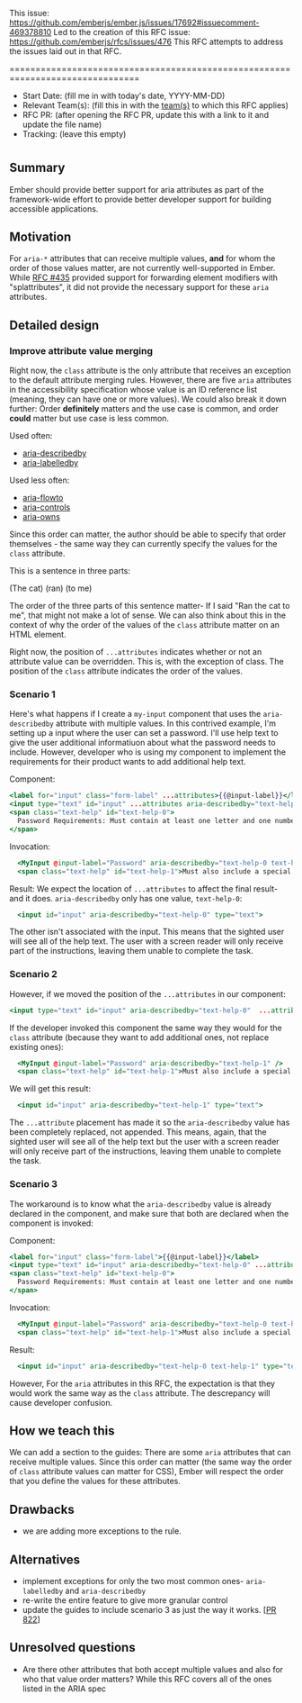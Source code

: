 This issue: https://github.com/emberjs/ember.js/issues/17692#issuecomment-469378810
Led to the creation of this RFC issue: https://github.com/emberjs/rfcs/issues/476
This RFC attempts to address the issues laid out in that RFC.

===============================================================================

- Start Date: (fill me in with today's date, YYYY-MM-DD)
- Relevant Team(s): (fill this in with the [team(s)](README.md#relevant-teams) to which this RFC applies)
- RFC PR: (after opening the RFC PR, update this with a link to it and update the file name)
- Tracking: (leave this empty)

# <RFC title>

## Summary

Ember should provide better support for aria attributes as part of the framework-wide effort to provide better developer support for building accessible applications. 

## Motivation

For `aria-*` attributes that can receive multiple values, **and** for whom the order of those values matter, are not currently well-supported in Ember. While [RFC #435](https://github.com/emberjs/rfcs/pull/435) provided support for forwarding element modifiers with "splattributes", it did not provide the necessary support for these `aria` attributes.

## Detailed design

### Improve attribute value merging 

Right now, the `class` attribute is the only attribute that receives an exception to the default attribute merging rules. However, there are five `aria` attributes in the accessibility specification whose value is an ID reference list (meaning, they can have one or more values). We could also break it down further: Order **definitely** matters and the use case is common, and order **could** matter but use case is less common. 

Used often: 
- [aria-describedby](https://www.w3.org/WAI/PF/aria/states_and_properties#aria-describedby)
- [aria-labelledby](https://www.w3.org/WAI/PF/aria/states_and_properties#aria-labelledby) 

Used less often:
- [aria-flowto](https://www.w3.org/WAI/PF/aria/states_and_properties#aria-flowto) 
- [aria-controls](https://www.w3.org/WAI/PF/aria/states_and_properties#aria-controls)
- [aria-owns](https://www.w3.org/WAI/PF/aria/states_and_properties#aria-owns) 

Since this order can matter, the author should be able to specify that order themselves - the same way they can currently specify the values for the `class` attribute.

This is a sentence in three parts:

(The cat) (ran) (to me)

The order of the three parts of this sentence matter- If I said "Ran the cat to me", that might not make a lot of sense. We can also think about this in the context of why the order of the values of the `class` attribute matter on an HTML element. 

Right now, the position of `...attributes` indicates whether or not an attribute value can be overridden. This is, with the exception of class. The position of the `class` attribute indicates the order of the values. 

### Scenario 1

Here's what happens if I create a `my-input` component that uses the `aria-describedby` attribute with multiple values. In this contrived example, I'm setting up a input where the user can set a password. I'll use help text to give the user additional informatiuon about what the password needs to include. However, developer who is using my component to implement the requirements for their product wants to add additional help text. 

Component:

```hbs
<label for="input" class="form-label" ...attributes>{{@input-label}}</label>
<input type="text" id="input" ...attributes aria-describedby="text-help-0"  />
<span class="text-help" id="text-help-0">
  Password Requirements: Must contain at least one letter and one number.
</span>
```

Invocation:

```hbs
  <MyInput @input-label="Password" aria-describedby="text-help-0 text-help-1" />
  <span class="text-help" id="text-help-1">Must also include a special character.</span>
```

Result: 
We expect the location of `...attributes` to affect the final result- and it does. `aria-describedby` only has one value, `text-help-0`: 

```hbs
  <input id="input" aria-describedby="text-help-0" type="text">
```

The other isn't associated with the input. This means that the sighted user will see all of the help text. The user with a screen reader will only receive part of the instructions, leaving them unable to complete the task. 

### Scenario 2
However, if we moved the position of the `...attributes` in our component: 

```hbs
<input type="text" id="input" aria-describedby="text-help-0"  ...attributes />
```

If the developer invoked this component the same way they would for the `class` attribute (because they want to add additional ones, not replace existing ones):

```hbs
  <MyInput @input-label="Password" aria-describedby="text-help-1" />
  <span class="text-help" id="text-help-1">Must also include a special character.</span>
```

We will get this result: 
```hbs
  <input id="input" aria-describedby="text-help-1" type="text">
```

The `...attribute` placement has made it so the `aria-describedby` value has been completely replaced, not appended. This means, again,  that the sighted user will see all of the help text but the user with a screen reader will only receive part of the instructions, leaving them unable to complete the task. 

### Scenario 3

The workaround is to know what the `aria-describedby` value is already declared in the component, and make sure that both are declared when the component is invoked:

Component: 
```hbs
<label for="input" class="form-label">{{@input-label}}</label>
<input type="text" id="input" aria-describedby="text-help-0" ...attributes />
<span class="text-help" id="text-help-0">
  Password Requirements: Must contain at least one letter and one number.
</span>
```

Invocation: 
```hbs
  <MyInput @input-label="Password" aria-describedby="text-help-0 text-help-1" />
  <span class="text-help" id="text-help-1">Must also include a special character.</span>
```

Result: 
```hbs
  <input id="input" aria-describedby="text-help-0 text-help-1" type="text">
```

However, For the `aria` attributes in this RFC, the expectation is that they would work the same way as the `class` attribute. The descrepancy will cause developer confusion. 


## How we teach this

We can add a section to the guides: 
There are some `aria` attributes that can receive multiple values. Since this order can matter (the same way the order of `class` attribute values can matter for CSS), Ember will respect the order that you define the values for these attributes. 

## Drawbacks

- we are adding more exceptions to the rule. 

## Alternatives

- implement exceptions for only the two most common ones- `aria-labelledby` and `aria-describedby`
- re-write the entire feature to give more granular control
- update the guides to include scenario 3 as just the way it works. [[PR 822](https://github.com/ember-learn/guides-source/pull/822)]

## Unresolved questions

- Are there other attributes that both accept multiple values and also for who that value order matters? While this RFC covers all of the ones listed in the ARIA spec
